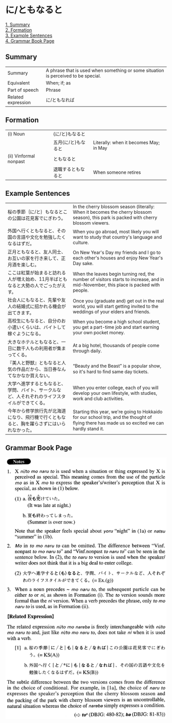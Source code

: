 # に/ともなると

[1. Summary](#summary)<br>
[2. Formation](#formation)<br>
[3. Example Sentences](#example-sentences)<br>
[4. Grammar Book Page](#grammar-book-page)<br>


## Summary

<table><tr>   <td>Summary</td>   <td>A phrase that is used when something or some situation is perceived to be special.</td></tr><tr>   <td>Equivalent</td>   <td>When; if; as</td></tr><tr>   <td>Part of speech</td>   <td>Phrase</td></tr><tr>   <td>Related expression</td>   <td>に/ともなれば</td></tr></table>

## Formation

<table class="table"><tbody><tr class="tr head"><td class="td"><span class="numbers">(i)</span> <span class="bold">Noun</span></td><td class="td"><span>{</span><span class="concept">に</span><span>/</span><span class="concept">と</span><span>}</span><span class="concept">もなると</span></td><td class="td"></td></tr><tr class="tr"><td class="td"></td><td class="td"><span>五月{</span><span class="concept">に</span><span>/</span><span class="concept">と</span><span>}</span><span class="concept">もなると</span></td><td class="td"><span>Literally: when it becomes May; in May</span></td></tr><tr class="tr head"><td class="td"><span class="numbers">(ii)</span> <span class="bold">Vinformal nonpast</span></td><td class="td"><span class="concept">ともなると</span></td><td class="td"></td></tr><tr class="tr"><td class="td"></td><td class="td"><span>退職する</span><span class="concept">ともなると</span></td><td class="td"><span>When someone retires</span></td></tr></tbody></table>

## Example Sentences

<table><tr>   <td>桜の季節｛に/と｝もなるとこの公園は花見客でにぎわう。</td>   <td>In the cherry blossom season (literally: When it becomes the cherry blossom season), this park is packed with cherry blossom viewers.</td></tr><tr>   <td>外国へ行くともなると、その国の言語や文化を勉強したくなるはずだ。</td>   <td>When you go abroad, most likely you will want to study that country's language and culture.</td></tr><tr>   <td>正月ともなると、友人同士、お互いの家を行き来して、正月酒を楽しむ。</td>   <td>On New Year's Day my friends and I go to each other's houses and enjoy New Year's Day sake.</td></tr><tr>   <td>ここは紅葉が始まると訪れる人が増え始め、11月半ばともなると大勢の人でごったがえす。</td>   <td>When the leaves begin turning red, the number of visitors starts to increase, and in mid-November, this place is packed with people.</td></tr><tr>   <td>社会人にもなると、先輩や友人の結婚式に招かれる機会が出てきます。</td>   <td>Once you (graduate and) get out in the real world, you will start getting invited to the weddings of your elders and friends.</td></tr><tr>   <td>高校生にもなると、自分のお小遣いくらいは、バイトして稼ぐようになる。</td>   <td>When you become a high school student, you get a part-time job and start earning your own pocket money.</td></tr><tr>   <td>大きなホテルともなると、一日に数千人もの利用者が集まってくる。</td>   <td>At a big hotel, thousands of people come through daily.</td></tr><tr>   <td>『美人と野獣』ともなると人気の作品だから、当日券なんてなかなか買えない。</td>   <td>“Beauty and the Beast” is a popular show, so it's hard to ﬁnd same day tickets.</td></tr><tr>   <td>大学へ進学するともなると、学問、バイト、サークルなど、人それぞれのライフスタイルができてくる。</td>   <td>When you enter college, each of you will develop your own lifestyle, with studies, work and club activities.</td></tr><tr>   <td>今年から修学旅行先が北海道になり、飛行機で行くともなると、胸を躍らさずにはいられなかった。</td>   <td>Starting this year, we're going to Hokkaido for our school trip, and the thought of ﬂying there has made us so excited we can hardly stand it.</td></tr></table>

## Grammar Book Page

![](../img/Advancedに／ともなると.png)

